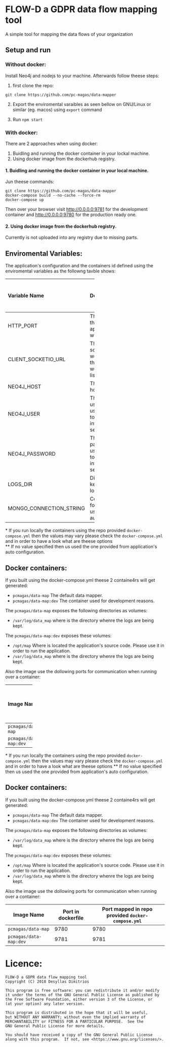# FLOW-D a GDPR data flow mapping tool

A simple tool for mapping the data flows of your organization

## Setup and run

### Without docker:

Install Neo4j and nodejs to your machine. Afterwards follow theese steps:

1. first clone the repo:

```
git clone https://github.com/pc-magas/data-mapper
```

2. Export the enviromental varaibles as seen bellow on GNU/Linux or similar (eg. macos) using `export` command

3. Run `npm start`


### With docker:

There are 2 approaches when using docker:

1. Buidling and running the docker container in your lockal machine.
2. Using docker image from the dockerhub registry.

#### 1. Buidling and running the docker container in your local machine.

Jun theese commands:

```
git clone https://github.com/pc-magas/data-mapper
docker-compose build --no-cache --force-rm
docker-compose up
```

Then over your browser visit http://0.0.0.0:9781 for the development container and http://0.0.0.0:9780 for the production ready one.

#### 2. Using docker image from the dockerhub registry.

Currently is not uploaded into any registry due to missing parts.


## Enviromental Variables:

The application's configuration and the containers id defined using the enviromental variables as the followng tavble shows:

<table style="width:56%;">
<colgroup>
<col width="5%" />
<col width="5%" />
<col width="5%" />
<col width="5%" />
<col width="5%" />
<col width="5%" />
<col width="5%" />
<col width="5%" />
<col width="5%" />
<col width="5%" />
</colgroup>
<thead>
<tr class="header">
<th align="left">Variable Name</th>
<th align="left">Description</th>
<th align="left">Optional</th>
<th align="left">Used In Docker</th>
<th align="left">Default Value*</th>
<th align="left">Dockerfile for image <code>pcmagas/data-map</code> default value**</th>
<th align="left">Dockerfile for image <code>pcmagas/data-map:dev</code> default value**</th>
<th align="left">Currenty Supported-Used</th>
</tr>
</thead>
<tbody>
<tr class="odd">
<td align="left">HTTP_PORT</td>
<td align="left">The port that the application will listen into</td>
<td align="left">✔️</td>
<td align="left">✔️</td>
<td align="left">9780</td>
<td align="left">9780</td>
<td align="left">9781</td>
<td align="left">✔️</td>
</tr>
<tr class="even">
<td align="left">CLIENT_SOCKETIO_URL</td>
<td align="left">The url of socketio websocket that the website will listen into</td>
<td align="left">✔️</td>
<td align="left">✔️</td>
<td align="left"><code>ws://0.0.0.0:^http_port^</code> (where <code>^http_port^</code> is the port defined above)</td>
<td align="left">N/A</td>
<td align="left">N/A</td>
<td align="left">✔️</td>
</tr>
<tr class="odd">
<td align="left">NEO4J_HOST</td>
<td align="left">The neo4j host server</td>
<td align="left">❌</td>
<td align="left">✔️</td>
<td align="left">N/A</td>
<td align="left">N/A</td>
<td align="left">N/A</td>
<td align="left">✔️</td>
</tr>
<tr class="even">
<td align="left">NEO4J_USER</td>
<td align="left">The neo4j username used in order to connect into neo4j server</td>
<td align="left">❌</td>
<td align="left">✔️</td>
<td align="left">N/A</td>
<td align="left">N/A</td>
<td align="left">N/A</td>
<td align="left">✔️</td>
</tr>
<tr class="odd">
<td align="left">NEO4J_PASSWORD</td>
<td align="left">The neo4j password used in order to connect into neo4j server</td>
<td align="left">❌</td>
<td align="left">✔️</td>
<td align="left">N/A</td>
<td align="left">N/A</td>
<td align="left">N/A</td>
<td align="left">✔️</td>
</tr>
<tr class="even">
<td align="left">LOGS_DIR</td>
<td align="left">Directory that keeps the logs files</td>
<td align="left">✔️</td>
<td align="left">✔️</td>
<td align="left">N/A</td>
<td align="left">/var/log/data_map</td>
<td align="left">/var/log/data_map</td>
<td align="left">✔️</td>
</tr>
<tr class="odd">
<td align="left">MONGO_CONNECTION_STRING</td>
<td align="left">Connection for mongodb used in user authentication</td>
<td align="left">✔️</td>
<td align="left">✔️</td>
<td align="left">mongodb://localhost/mydb</td>
<td align="left">N/A</td>
<td align="left">N/A</td>
<td align="left">❌</td>
</tr>
</tbody>
</table>
<p>* If you run locally the containers using the repo provided <code>docker-compose.yml</code> then the values may vary please check the <code>docker-compose.yml</code> and in order to have a look what are theese options<br />
** If no value specified then us used the one provided from application's auto configuration.</p>
<h2 id="docker-containers">Docker containers:</h2>
<p>If you built using the docker-compose.yml theese 2 containe4rs will get generated:</p>
<ul>
<li><code>pcmagas/data-map</code> The default data mapper.</li>
<li><code>pcmagas/data-map:dev</code> The container used for development reasons.</li>
</ul>
<p>The <code>pcmagas/data-map</code> exposes the following directories as volumes:</p>
<ul>
<li><code>/var/log/data_map</code> where is the directory whenre the logs are being kept.</li>
</ul>
<p>The <code>pcmagas/data-map:dev</code> exposes these volumes:</p>
<ul>
<li><code>/opt/map</code> Where is located the application's source code. Please use it in order to run the application.</li>
<li><code>/var/log/data_map</code> where is the directory whenre the logs are being kept.</li>
</ul>
<p>Also the image use the dollowing ports for communication when running over a container:</p>
<table style="width:17%;">
<colgroup>
<col width="5%" />
<col width="5%" />
<col width="5%" />
</colgroup>
<thead>
<tr class="header">
<th align="left">Image Name</th>
<th align="left">Port in dockerfile</th>
<th align="left">Port mapped in repo provided <code>docker-compose.yml</code></th>
</tr>
</thead>
<tbody>
<tr class="odd">
<td align="left"><code>pcmagas/data-map</code></td>
<td align="left">9780</td>
<td align="left">9780</td>
</tr>
<tr class="even">
<td align="left"><code>pcmagas/data-map:dev</code></td>
<td align="left">9781</td>
<td align="left">9781</td>
</tr>
</tbody>
</table>


\* If you run locally the containers using the repo provided `docker-compose.yml` then the values may vary please check the `docker-compose.yml` and in order to have a look what are theese options
** If no value specified then us used the one provided from application's auto configuration.

## Docker containers:

If you built using the docker-compose.yml theese 2 containe4rs will get generated:

* `pcmagas/data-map` The default data mapper.
* `pcmagas/data-map:dev` The container used for development reasons.

The `pcmagas/data-map` exposes the following directories as volumes:

* `/var/log/data_map` where is the directory whenre the logs are being kept.

The `pcmagas/data-map:dev` exposes these volumes:

* `/opt/map` Where is located the application's source code. Please use it in order to run the application.
* `/var/log/data_map` where is the directory whenre the logs are being kept.

Also the image use the dollowing ports for communication when running over a container:

Image Name | Port in dockerfile | Port mapped in repo provided `docker-compose.yml`
--- | --- | ---
`pcmagas/data-map` | 9780 | 9780
`pcmagas/data-map:dev` | 9781 | 9781

# Licence:

    FLOW-D a GDPR data flow mapping tool
    Copyright (C) 2018 Desyllas Dimitrios

    This program is free software: you can redistribute it and/or modify
    it under the terms of the GNU General Public License as published by
    the Free Software Foundation, either version 3 of the License, or
    (at your option) any later version.

    This program is distributed in the hope that it will be useful,
    but WITHOUT ANY WARRANTY; without even the implied warranty of
    MERCHANTABILITY or FITNESS FOR A PARTICULAR PURPOSE.  See the
    GNU General Public License for more details.

    You should have received a copy of the GNU General Public License
    along with this program.  If not, see <https://www.gnu.org/licenses/>.
